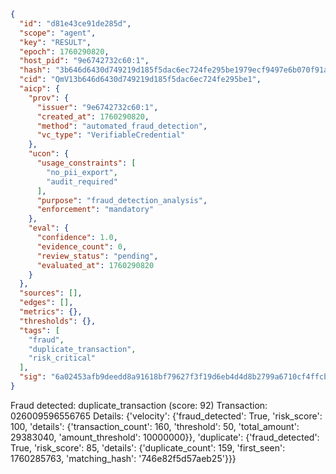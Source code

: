 ```json
{
  "id": "d81e43ce91de285d",
  "scope": "agent",
  "key": "RESULT",
  "epoch": 1760290820,
  "host_pid": "9e6742732c60:1",
  "hash": "3b646d6430d749219d185f5dac6ec724fe295be1979ecf9497e6b070f91af12d",
  "cid": "QmV13b646d6430d749219d185f5dac6ec724fe295be1",
  "aicp": {
    "prov": {
      "issuer": "9e6742732c60:1",
      "created_at": 1760290820,
      "method": "automated_fraud_detection",
      "vc_type": "VerifiableCredential"
    },
    "ucon": {
      "usage_constraints": [
        "no_pii_export",
        "audit_required"
      ],
      "purpose": "fraud_detection_analysis",
      "enforcement": "mandatory"
    },
    "eval": {
      "confidence": 1.0,
      "evidence_count": 0,
      "review_status": "pending",
      "evaluated_at": 1760290820
    }
  },
  "sources": [],
  "edges": [],
  "metrics": {},
  "thresholds": {},
  "tags": [
    "fraud",
    "duplicate_transaction",
    "risk_critical"
  ],
  "sig": "6a02453afb9deedd8a91618bf79627f3f19d6eb4d4d8b2799a6710cf4ffcb2eb"
}
```

Fraud detected: duplicate_transaction (score: 92)
Transaction: 026009596556765
Details: {'velocity': {'fraud_detected': True, 'risk_score': 100, 'details': {'transaction_count': 160, 'threshold': 50, 'total_amount': 29383040, 'amount_threshold': 10000000}}, 'duplicate': {'fraud_detected': True, 'risk_score': 85, 'details': {'duplicate_count': 159, 'first_seen': 1760285763, 'matching_hash': '746e82f5d57aeb25'}}}